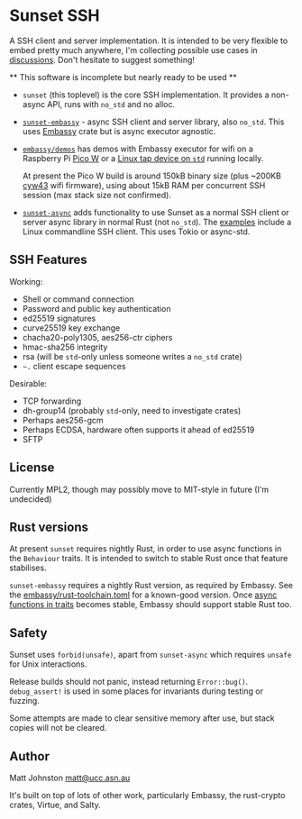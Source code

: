 # Sunset SSH

A SSH client and server implementation. It is intended to be very flexible to
embed pretty much anywhere, I'm collecting possible use cases in
[discussions](https://github.com/mkj/sunset/discussions/1). Don't hesitate to
suggest something!

** This software is incomplete but nearly ready to be used **

- `sunset` (this toplevel) is the core SSH implementation. It provides a
  non-async API, runs with `no_std` and no alloc.

- [`sunset-embassy`](embassy) - async SSH client and server library, also
  `no_std`. This uses [Embassy](https://embassy.dev/) crate but is async
  executor agnostic.

- [`embassy/demos`](embassy/demos) has demos with Embassy executor for wifi on a Raspberry Pi
  [Pico W](embassy/demos/picow) or a
  [Linux tap device on `std`](embassy/demos/std) running locally.

  At present the Pico W build is around 150kB binary size
  (plus ~200KB [cyw43](https://github.com/embassy-rs/cyw43/) wifi firmware),
  using about 15kB RAM per concurrent SSH session (max stack size not confirmed).

- [`sunset-async`](async/) adds functionality to use Sunset as a normal SSH client or
  server async library in normal Rust (not `no_std`). The
  [examples](async/examples) include a Linux commandline SSH client.
  This uses Tokio or async-std.

## SSH Features

Working:

- Shell or command connection
- Password and public key authentication
- ed25519 signatures
- curve25519 key exchange
- chacha20-poly1305, aes256-ctr ciphers
- hmac-sha256 integrity
- rsa (will be `std`-only unless someone writes a `no_std` crate)
- `~.` client escape sequences

Desirable:

- TCP forwarding
- dh-group14 (probably `std`-only, need to investigate crates)
- Perhaps aes256-gcm
- Perhaps ECDSA, hardware often supports it ahead of ed25519
- SFTP

## License

Currently MPL2, though may possibly move to MIT-style in future (I'm undecided)

## Rust versions

At present `sunset` requires nightly Rust, in order to use async functions in
the `Behaviour` traits. It is intended to switch to stable Rust once that
feature stabilises.

`sunset-embassy` requires a nightly Rust version, as required by Embassy. See the
[embassy/rust-toolchain.toml](rust-toolchain.toml) for a known-good version.
Once [async functions in traits](https://github.com/rust-lang/rust/issues/91611)
becomes stable, Embassy should support stable Rust too.

## Safety

Sunset uses `forbid(unsafe)`, apart from `sunset-async` which requires `unsafe`
for Unix interactions.

Release builds should not panic, instead returning `Error::bug()`.
`debug_assert!` is used in some places for invariants during testing or
fuzzing.

Some attempts are made to clear sensitive memory after use, but stack copies
will not be cleared.

## Author

Matt Johnston <matt@ucc.asn.au>

It's built on top of lots of other work, particularly Embassy, the rust-crypto crates,
Virtue, and Salty.
